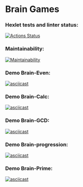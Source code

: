 # Brain Games

### Hexlet tests and linter status:

[![Actions Status](https://github.com/MrAleos/frontend-project-44/actions/workflows/hexlet-check.yml/badge.svg)](https://github.com/MrAleos/frontend-project-44/actions)

### Maintainability:

[![Maintainability](https://api.codeclimate.com/v1/badges/cfbd53076169dd9dcba2/maintainability)](https://codeclimate.com/github/MrAleos/frontend-project-44/maintainability)

### Demo Brain-Even:

[![asciicast](https://asciinema.org/a/695505.svg)](https://asciinema.org/a/695505)

### Demo Brain-Calc:

[![asciicast](https://asciinema.org/a/7rcc4woPtrSeJZTaYR6N6jAOC.svg)](https://asciinema.org/a/7rcc4woPtrSeJZTaYR6N6jAOC)

### Demo Brain-GCD:

[![asciicast](https://asciinema.org/a/ODTyZSE9QTRBofJWqDJG8mTAh.svg)](https://asciinema.org/a/ODTyZSE9QTRBofJWqDJG8mTAh)

### Demo Brain-progression:

[![asciicast](https://asciinema.org/a/VuoZm5helFGgbrItebegRCwMF.svg)](https://asciinema.org/a/VuoZm5helFGgbrItebegRCwMF)

### Demo Brain-Prime:

[![asciicast](https://asciinema.org/a/MmvQBT9tw5uOifDOGoy7IQcMb.svg)](https://asciinema.org/a/MmvQBT9tw5uOifDOGoy7IQcMb)
